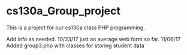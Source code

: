 # cs130a_Group_project
This is a project for our cs130a class PHP programming.

Add info as needed.
10/23/17 just an average web form so far. 
11/06/17 Added group3.php with classes for storing student data
